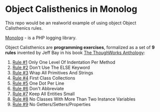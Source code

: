 Object Calisthenics in Monolog
==============================

This repo would be an realworld example of using object Object
Calisthenics rules.

[Monolog](https://github.com/Seldaek/monolog) - is a PHP logging library.

Object Calisthenics are **programming exercises**, formalized as a set of **9
rules** invented by Jeff Bay in his book [The ThoughWorks
Anthology](http://pragprog.com/book/twa/thoughtworks-anthology):

1. [Rule #1](https://github.com/denys-potapov/monolog-oc/issues/1)
	Only One Level Of Indentation Per Method 
2. [Rule #2](https://github.com/denys-potapov/monolog-oc/issues/2)
	Don't Use The ELSE Keyword 
3. [Rule #3](https://github.com/denys-potapov/monolog-oc/issues/3)
	Wrap All Primitives And Strings 
4. [Rule #4](https://github.com/denys-potapov/monolog-oc/issues/4)
	First Class Collections 
5. [Rule #5](https://github.com/denys-potapov/monolog-oc/issues/5)
	One Dot Per Line 
6. [Rule #6](https://github.com/denys-potapov/monolog-oc/issues/6)
	Don't Abbreviate 
7. [Rule #7](https://github.com/denys-potapov/monolog-oc/issues/7)
 	Keep All Entities Small 
8. [Rule #8](https://github.com/denys-potapov/monolog-oc/issues/8)
	No Classes With More Than Two Instance Variables 
9. [Rule #9](https://github.com/denys-potapov/monolog-oc/issues/9)
	No Getters/Setters/Properties 
